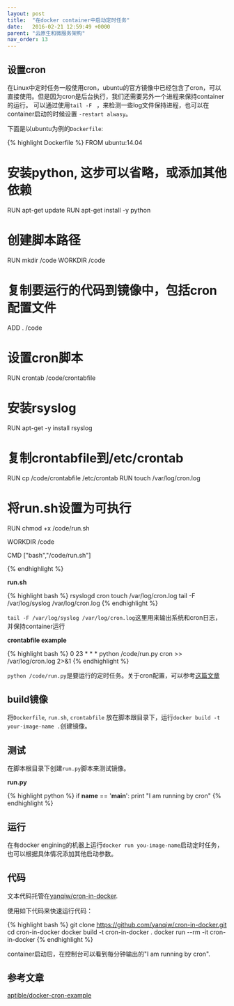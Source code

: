 ```yaml
---
layout: post
title:  "在docker container中启动定时任务"
date:   2016-02-21 12:59:49 +0000
parent: "云原生和微服务架构"
nav_order: 13
---
```

## 设置cron

在Linux中定时任务一般使用cron，ubuntu的官方镜像中已经包含了cron，可以直接使用。但是因为cron是后台执行，我们还需要另外一个进程来保持container的运行。 可以通过使用`tail -F ` ，来检测一些log文件保持进程，也可以在container启动的时候设置 `-restart alwasy`。

下面是以ubuntu为例的`Dockerfile`:

{% highlight Dockerfile %}
FROM ubuntu:14.04

# 安装python, 这步可以省略，或添加其他依赖
RUN apt-get update
RUN apt-get install -y python

# 创建脚本路径
RUN mkdir /code
WORKDIR /code

# 复制要运行的代码到镜像中，包括cron配置文件
ADD . /code

# 设置cron脚本
RUN crontab /code/crontabfile

# 安装rsyslog
RUN apt-get -y install rsyslog

# 复制crontabfile到/etc/crontab
RUN cp /code/crontabfile /etc/crontab
RUN touch /var/log/cron.log

# 将run.sh设置为可执行
RUN chmod +x /code/run.sh

WORKDIR /code

CMD ["bash","/code/run.sh"]

{% endhighlight %}


**run.sh**

{% highlight bash %}
rsyslogd
cron
touch /var/log/cron.log
tail -F /var/log/syslog /var/log/cron.log
{% endhighlight %}

`tail -F /var/log/syslog /var/log/cron.log`这里用来输出系统和cron日志，并保持container运行

**crontabfile example**

{% highlight bash %}
0 23 * * *  python /code/run.py cron >> /var/log/cron.log 2>&1
{% endhighlight %}

`python /code/run.py`是要运行的定时任务。关于cron配置，可以参考[这篇文章](http://linuxtools-rst.readthedocs.org/zh_CN/latest/tool/crontab.html)

## build镜像

将`Dockerfile`, `run.sh`, `crontabfile` 放在脚本跟目录下，运行`docker build -t your-image-name .`创建镜像。

## 测试

在脚本根目录下创建`run.py`脚本来测试镜像。

**run.py**

{% highlight python %}
if __name__ == '__main__':
  print "I am running by cron"
{% endhighlight %}


## 运行

在有docker engining的机器上运行`docker run you-image-name`启动定时任务，也可以根据具体情况添加其他启动参数。

## 代码
文本代码托管在[yanqiw/cron-in-docker](https://github.com/yanqiw/cron-in-docker).

使用如下代码来快速运行代码：

{% highlight bash %}
git clone https://github.com/yanqiw/cron-in-docker.git
cd cron-in-docker
docker build -t cron-in-docker .
docker run --rm -it cron-in-docker
{% endhighlight %}

container启动后，在控制台可以看到每分钟输出的"I am running by cron". 

## 参考文章
[aptible/docker-cron-example](https://github.com/aptible/docker-cron-example)
